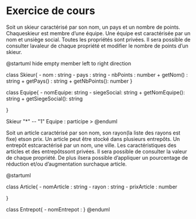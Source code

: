 # Exercice de cours 

Soit un skieur caractérisé par son nom, un pays et un nombre de points. Chaqueskieur est membre d’une équipe. Une équipe est caractérisée par un nom et unsiège social. Toutes les propriétés sont privées. Il sera possible de consulter lavaleur de chaque propriété et modifier le nombre de points d’un skieur.

@startuml
hide empty member
left to right direction

class Skieur{
    - nom : string
    - pays : string
    - nbPoints : number
    + getNom() : string
    + getPays() : string
    + getNbPoints(): number
}

class Equipe{
    - nomEquipe: string
    - siegeSocial: string
    + getNomEquipe(): string
    + getSiegeSocial(): string

}

Skieur "*" -- "1" Equipe : participe >
@enduml


Soit un article caractérisé par son nom, son rayon(la liste des rayons est fixe) etson prix. Un article peut être stocké dans plusieurs entrepôts. Un entrepôt estcaractérisé par un nom, une ville. Les caractéristiques des articles et des entrepôtssont privées. Il sera possible de consulter la valeur de chaque propriété. De plus ilsera possible d’appliquer un pourcentage de réduction et/ou d’augmentation surchaque article.

@startuml

class Article{
    - nomArticle : string
    - rayon : string
    - prixArticle : number

}

class Entrepot{
    - nomEntrepot : 
}
@enduml